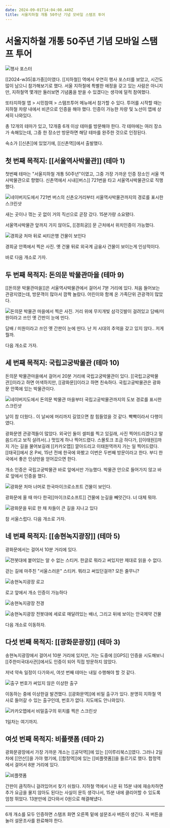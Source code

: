 ```yaml
---
date: 2024-09-01T14:04:08.440Z
title: 서울지하철 개통 50주년 기념 모바일 스탬프 투어
---
```


# 서울지하철 개통 50주년 기념 모바일 스탬프 투어

![행사 포스터](/images/seoul-metro-stamp-tour-2024/poster.png)

[[2024-w35|휴가중]]이였다. [[지하철]] 역에서 우연히 행사 포스터를 보았고, 시간도 많이 남으니 참가해보기로 했다. 서울 지하철에 특별한 애정을 갖고 있는 사람은 아니지만, 지하철역 몇개만 둘러보면 기념품을 받을 수 있겠다는 생각에 덜컥 참여했다.

또타지하철 앱 > 시민참여 > 스탬프투어 메뉴에서 참가할 수 있다. 투어를 시작할 때는 지하철 차량 내에서 비콘으로 인증을 해야 했다. 인증이 가능한 차량 및 노선이 앱에 상세히 나와있다.

총 12개의 테마가 있고, 12개중 6개 이상 테마를 방문해야 한다. 각 테마에는 여러 장소가 속해있는데, 그중 한 장소만 방문하면 해당 테마를 완주한 것으로 인정된다.

숙소가 [[신촌]]에 있었기에, [[신촌역]]에서 출발했다.

## 첫 번째 목적지: [[서울역사박물관]] (테마 1)

첫번째 테마는 "서울지하철 개통 50주년"이였고, 그중 가장 가까운 인증 장소인 서울 역사박물관으로 향했다. 신촌역에서 시내[[버스]] 721번을 타고 서울역사박물관으로 직행했다.

![네이버지도에서 721번 버스의 신촌오거리부터 서울역사박물관까지의 경로를 표시한 스크린샷](/images/seoul-metro-stamp-tour-2024/route-신촌오거리-서울역사박물관.png)

새는 곳이나 꺾는 곳 없이 거의 직선으로 곧장 갔다. 15분가량 소요됐다.

서울역사박물관 앞까지 가지 않아도, [[경희궁]] 문 근처에서 위치인증이 가능했다.

![경희궁 처마 뒤로 씨티은행 건물이 보인다](/images/seoul-metro-stamp-tour-2024/경희궁.jpg)

경희궁 안쪽에서 찍은 사진. 옛 건물 뒤로 외국계 금융사 건물이 보이는게 인상적이다.

바로 다음 개소로 가자.

## 두 번째 목적지: 돈의문 박물관마을 (테마 9)

[[돈의문 박물관마을]]은 서울역사박물관에서 걸어서 7분 거리에 있다. 처음 들어보는 관광지였는데, 방문객이 많아서 깜짝 놀랐다. 어린이와 함께 온 가족단위 관광객이 많았다.

![돈의문 박물관 마을에서 찍은 사진. 거리 위에 무지개빛 삼각깃발이 걸려있고 담배/미원이라고 쓰인 옛 간판이 눈에 띤다.](/images/seoul-metro-stamp-tour-2024/돈의문-박물관마을.jpg)

담배 / 미원이라고 쓰인 옛 간판이 눈에 띤다. 난 저 시대의 추억을 갖고 있지 않다.. 저게 뭘까.

다음 개소로 가자.

## 세 번째 목적지: 국립고궁박물관 (테마 10)

돈의문 박물관마을에서 걸어서 20분 거리에 국립고궁박물관이 있다. [[국립고궁박물관]]이라고 하면 어색하지만, [[광화문]]이라고 하면 친숙하다. 국립고궁박물관은 광화문 안쪽에 있는 박물관이다.

![네이버지도에서 돈의문 박물관 마을부터 국립고궁박물관까지의 도보 경로를 표시한 스크린샷](/images/seoul-metro-stamp-tour-2024/route-돈의문박물관마을-국립고궁박물관.png)

날이 참 더웠다.. 이 날씨에 머리까지 길었으면 참 힘들었을 것 같다. 빡빡이라서 다행이였다.

광화문엔 관광객들이 많았다. 외국인 둘이 셀피를 찍고 있길래, 사진 찍어드리겠다고 말씀드리고 보직 살려서(..) 멋있게 하나 찍어드렸다. 스몰토크 조금 하다가, [[이태원]]까지 가는 길을 물어보길래 [[카카오맵]] 깔아드리고 이태원역까지 가는 일 찍어드렸다. [[태국]]에서 온 P씨, 15년 전에 한국에 와봤고 이번은 두번째 방문이라고 한다. 부디 한국에서 좋은 인상만을 얻어갔으면 한다.

개소 인증은 국립고궁박물관 바로 앞에서만 가능했다. 박물관 안으로 들어가지 않고 바로 앞에서 인증을 했다.

![광화문 처마 너머로 한국마이크로소프트 건물이 보인다.](/images/seoul-metro-stamp-tour-2024/광화문.jpg)

광화문에 올 때 마다 한국[[마이크로소프트]] 건물에 눈길을 빼앗긴다. 너 대체 뭐야.

![광화문을 뒤로 한 채 차들이 큰 길을 지나고 있다](/images/seoul-metro-stamp-tour-2024/광화문대로.jpg)

참 서울스럽다. 다음 개소로 가자.

## 네 번째 목적지: [[송현녹지광장]] (테마 5)

광화문에서는 걸어서 10분 거리에 있다.

![전봇대에 붙어있는 알 수 없는 스티커. 한글로 뭐라고 써있지만 제대로 읽을 수 없다.](/images/seoul-metro-stamp-tour-2024/길거리스티커.jpg)

걷는 길에 마주친 "서울스러운" 스티커. 뭐라고 써있던걸까? 모든 줄무니?

![송현녹지광장 로고](/images/seoul-metro-stamp-tour-2024/송현녹지광장_로고.jpg)

로고 앞에서 개소 인증이 가능하다

![송현녹지광장 전경](/images/seoul-metro-stamp-tour-2024/송현녹지광장_정원.jpg)

![송현녹지광장 전봇대에 세로로 매달려있는 배너, 그리고 뒤에 보이는 안국제약 건물](/images/seoul-metro-stamp-tour-2024/송현녹지광장_배너.jpg)

다음 개소로 이동하자.

## 다섯 번째 목적지: [[광화문광장]] (테마 3)

송현녹지광장에서 걸어서 10분 거리에 있지만, 가는 도중에 [[GPS]] 인증을 시도해보니 [[주한미국대사관]]에서도 인증이 되어 직접 방문하지 않았다.

저녁 약속 일정이 다가와서, 여섯 번째 테마는 내일 수행해야 할 것 같다.

![출구 번호가 써있지 않은 이상한 출구](/images/seoul-metro-stamp-tour-2024/광화문역_비밀출구.jpg)

이동하는 중에 이상한걸 발견했다. [[광화문역]]에 비밀 출구가 있다. 분명히 지하철 역사로 들어갈 수 있는 출구인데, 번호가 없다. 지도에도 안나와있다. 

![카카오맵에서 비밀출구의 위치를 찍은 스크린샷](/images/seoul-metro-stamp-tour-2024/광화문역_비밀출구_위치.png)

1일차는 여기까지.

## 여섯 번째 목적지: 비플랫폼 (테마 2)

광화문광장에서 가장 가까운 개소는 [[공덕역]]에 있는 [[이루리북스]]였다. 그러나 2일차에 [[안산]]을 가야 했기에, [[합정역]]에 있는 [[비플랫폼]]을 들르기로 했다. 합정역에서 걸어서 8분 거리에 있다. 

![비플랫폼](/images/seoul-metro-stamp-tour-2024/비플랫폼.jpg)

간판이 큼직하니 걸려있어서 찾기 쉬웠다. 지하철 역에서 나온 뒤 15분 내에 재승차하면 추가 요금을 물지 않아도 된다는 사실이 문득 생각나서, 15분 내에 클리어할 수 있도록 엄청 뛰었다. 13분만에 갔다와서 0원으로 해결해넀다.

---

6개 개소를 모두 인증하면 스탬프 화면 오른쪽 밑에 설문조사 버튼이 생긴다. 꼭 버튼을 눌러 설문조사를 완료해야 한다.

